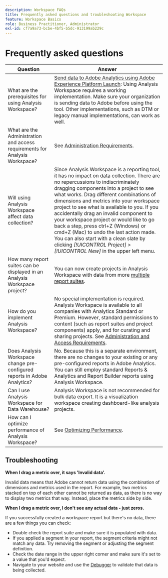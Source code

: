 ```yaml
---
description: Workspace FAQs
title: Frequently asked questions and troubleshooting Workspace
feature: Workspace Basics
role: Business Practitioner, Administrator
exl-id: cf7a9a73-bcbe-4bf5-b5dc-913199ab229c
---
```

# Frequently asked questions

| Question | Answer |
|--- |--- |
|What are the prerequisites for using Analysis Workspace?|[Send data to Adobe Analytics using Adobe Experience Platform Launch](/help/implement/launch/validate-publish-prod.md): Using Analysis Workspace requires a working implementation. Make sure your organization is sending data to Adobe before using the tool. Other implementations, such as DTM or legacy manual implementations, can work as well.|
|What are the Administration and access requirements for Analysis Workspace?|See [Administration Requirements](/help/analyze/analysis-workspace/workspace-faq/frequently-asked-questions-analysis-workspace.md).|
|Will using Analysis Workspace affect data collection?|Since Analysis Workspace is a reporting tool, it has no impact on data collection. There are no repercussions to indiscriminately dragging components into a project to see what works. Drag different combinations of dimensions and metrics into your workspace project to see what is available to you. If you accidentally drag an invalid component to your workspace project or would like to go back a step, press ctrl+Z (Windows) or cmd+Z (Mac) to undo the last action made. You can also start with a clean slate by clicking *[!UICONTROL Project] > [!UICONTROL New]* in the upper left menu.|
|How many report suites can be displayed in an Analysis Workspace project?|You can now create projects in Analysis Workspace with data from more [multiple report suites](https://docs.adobe.com/content/help/en/analytics/analyze/analysis-workspace/build-workspace-project/multiple-report-suites.html).|
|How do you implement Analysis Workspace?|No special implementation is required. Analysis Workspace is available to all companies with Analytics Standard or Premium. However, standard permissions to content (such as report suites and project components) apply, and for curating and sharing projects. See [Administration and Access Requirements](/help/analyze/analysis-workspace/workspace-faq/frequently-asked-questions-analysis-workspace.md).|
|Does Analysis Workspace change pre-configured reports in Adobe Analytics?|No. Because this is a separate environment, there are no changes to your existing or any pre-configured reports in Adobe Analytics. You can still employ standard Reports & Analytics and Report Builder reports using Analysis Workspace.|
|Can I use Analysis Workspace for Data Warehouse?|Analysis Workspace is not recommended for bulk data export. It is a visualization workspace creating dashboard-like analysis projects.|
|How can I optimize performance of Analysis Workspace?|See [Optimizing Performance](/help/analyze/analysis-workspace/workspace-faq/optimizing-performance.md).|

## Troubleshooting

**When I drag a metric over, it says 'Invalid data'.**

Invalid data means that Adobe cannot return data using the combination of dimensions and metrics used in the report. For example, two metrics stacked on top of each other cannot be returned as data, as there is no way to display two metrics that way. Instead, place the metrics side by side.

**When I drag a metric over, I don't see any actual data - just zeros.**

If you successfully created a workspace report but there's no data, there are a few things you can check:

* Double check the report suite and make sure it is populated with data.
* If you applied a segment in your report, the segment criteria might not match any data. Try removing the segment or adjusting the segment definition.
* Check the date range in the upper right corner and make sure it's set to a value that you'd expect.
* Navigate to your website and use the [Debugger](https://docs.adobe.com/content/help/en/debugger/using/experience-cloud-debugger.html) to validate that data is being collected.
